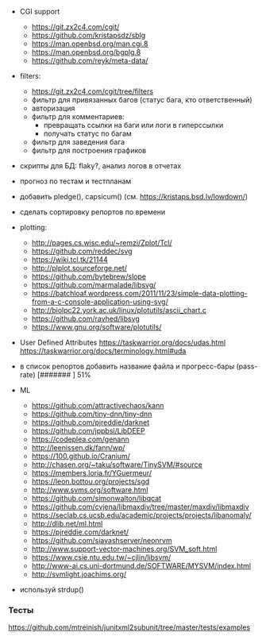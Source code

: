 - CGI support
	- https://git.zx2c4.com/cgit/
	- https://github.com/kristapsdz/sblg
	- https://man.openbsd.org/man.cgi.8
	- https://man.openbsd.org/bgplg.8
	- https://github.com/reyk/meta-data/
- filters:
	- https://git.zx2c4.com/cgit/tree/filters
	- фильтр для привязанных багов (статус бага, кто ответственный)
	- авторизация
	- фильтр для комментариев:
		- превращать ссылки на баги или логи в гиперссылки
		- получать статус по багам
	- фильтр для заведения бага
	- фильтр для построения графиков
- скрипты для БД: flaky?, анализ логов в отчетах
- прогноз по тестам и тестпланам
- добавить pledge(), capsicum() (см. https://kristaps.bsd.lv/lowdown/)
- сделать сортировку репортов по времени
- plotting:
	- http://pages.cs.wisc.edu/~remzi/Zplot/Tcl/
	- https://github.com/reddec/svg
	- https://wiki.tcl.tk/21144
	- http://plplot.sourceforge.net/
	- https://github.com/bytebrew/slope
	- https://github.com/marmalade/libsvg/
	- https://batchloaf.wordpress.com/2011/11/23/simple-data-plotting-from-a-c-console-application-using-svg/
	- http://biolpc22.york.ac.uk/linux/plotutils/ascii_chart.c
	- https://github.com/ravhed/libsvg
	- https://www.gnu.org/software/plotutils/
- User Defined Attributes
	https://taskwarrior.org/docs/udas.html
	https://taskwarrior.org/docs/terminology.html#uda
- в список репортов добавить название файла и прогресс-бары (pass-rate) [#######     ] 51%
- ML
	- https://github.com/attractivechaos/kann
	- https://github.com/tiny-dnn/tiny-dnn
	- https://github.com/pjreddie/darknet 
	- https://github.com/jppbsi/LibDEEP
	- https://codeplea.com/genann
	- http://leenissen.dk/fann/wp/
	- https://100.github.io/Cranium/
	- http://chasen.org/~taku/software/TinySVM/#source
	- https://members.loria.fr/YGuermeur/
	- https://leon.bottou.org/projects/sgd
	- http://www.svms.org/software.html
	- https://github.com/simonwalton/libqcat
	- https://github.com/cvjena/libmaxdiv/tree/master/maxdiv/libmaxdiv
	- https://seclab.cs.ucsb.edu/academic/projects/projects/libanomaly/
	- http://dlib.net/ml.html
	- https://pjreddie.com/darknet/
	- https://github.com/siavashserver/neonrvm
	- http://www.support-vector-machines.org/SVM_soft.html
	- https://www.csie.ntu.edu.tw/~cjlin/libsvm/
	- http://www-ai.cs.uni-dortmund.de/SOFTWARE/MYSVM/index.html
	- http://svmlight.joachims.org/

- используй strdup()

### Тесты

https://github.com/mtreinish/junitxml2subunit/tree/master/tests/examples
